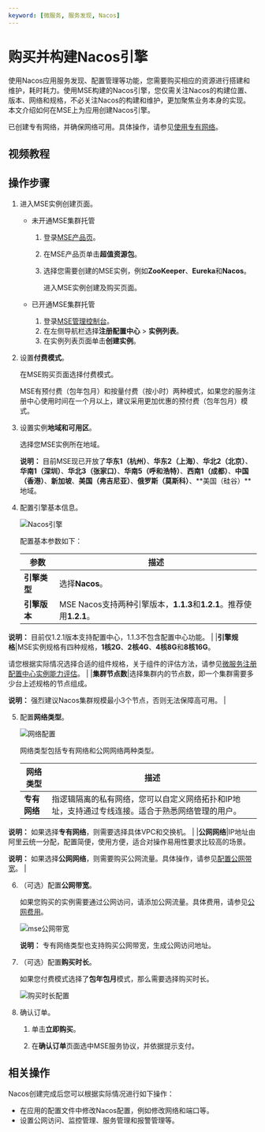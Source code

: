 ```yaml
---
keyword: [微服务, 服务发现, Nacos]
---
```


# 购买并构建Nacos引擎

使用Nacos应用服务发现、配置管理等功能，您需要购买相应的资源进行搭建和维护，耗时耗力。使用MSE构建的Nacos引擎，您仅需关注Nacos的构建位置、版本、网络和规格，不必关注Nacos的构建和维护，更加聚焦业务本身的实现。本文介绍如何在MSE上为应用创建Nacos引擎。

已创建专有网络，并确保网络可用。具体操作，请参见[使用专有网络](/cn.zh-CN/专有网络和交换机/使用专有网络.md)。

## 视频教程



## 操作步骤

1.  进入MSE实例创建页面。

    -   未开通MSE集群托管
        1.  登录[MSE产品页](https://www.aliyun.com/product/mse)。
        2.  在MSE产品页单击**超值资源包**。
        3.  选择您需要创建的MSE实例，例如**ZooKeeper**、**Eureka**和**Nacos**。

            进入MSE实例创建及购买页面。

    -   已开通MSE集群托管
        1.  登录[MSE管理控制台](https://mse.console.aliyun.com)。
        2.  在左侧导航栏选择**注册配置中心** \> **实例列表**。
        3.  在实例列表页面单击**创建实例**。
2.  设置**付费模式**。

    在MSE购买页面选择付费模式。

    MSE有预付费（包年包月）和按量付费（按小时）两种模式，如果您的服务注册中心使用时间在一个月以上，建议采用更加优惠的预付费（包年包月）模式。

3.  设置实例**地域和可用区**。

    选择您MSE实例所在地域。

    **说明：** 目前MSE现已开放了**华东1（杭州）**、**华东2（上海）**、**华北2（北京）**、**华南1（深圳）**、**华北3（张家口）**、**华南5（呼和浩特）**、**西南1（成都）**、**中国（香港）**、**新加坡**、**美国（弗吉尼亚）**、**俄罗斯（莫斯科）**、**美国（硅谷）**地域。

4.  配置引擎基本信息。

    ![Nacos引擎](https://static-aliyun-doc.oss-accelerate.aliyuncs.com/assets/img/zh-CN/5724229061/p176072.png)

    配置基本参数如下：

    |参数|描述|
    |--|--|
    |**引擎类型**|选择**Nacos**。 |
    |**引擎版本**|MSE Nacos支持两种引擎版本，**1.1.3**和**1.2.1**。推荐使用**1.2.1**。

**说明：** 目前仅1.2.1版本支持配置中心，1.1.3不包含配置中心功能。 |
    |**引擎规格**|MSE实例规格有四种规格，**1核2G**、**2核4G**、**4核8G**和**8核16G**。

请您根据实际情况选择合适的组件规格，关于组件的评估方法，请参见[微服务注册配置中心实例能力评估](/cn.zh-CN/产品定价/微服务注册配置中心/微服务注册配置中心实例能力评估.md)。 |
    |**集群节点数**|选择集群内的节点数，即一个集群需要多少台上述规格的节点组成。

**说明：** 强烈建议Nacos集群规模最小3个节点，否则无法保障高可用。 |

5.  配置**网络类型**。

    ![网络配置](https://static-aliyun-doc.oss-accelerate.aliyuncs.com/assets/img/zh-CN/8514229061/p76852.png)

    网络类型包括专有网络和公网网络两种类型。

    |网络类型|描述|
    |----|--|
    |**专有网络**|指逻辑隔离的私有网络，您可以自定义网络拓扑和IP地址，支持通过专线连接。适合于熟悉网络管理的用户。

**说明：** 如果选择**专有网络**，则需要选择具体VPC和交换机。 |
    |**公网网络**|IP地址由阿里云统一分配，配置简便，使用方便，适合对操作易用性要求比较高的场景。

**说明：** 如果选择**公网网络**，则需要购买公网流量。具体操作，请参见[配置公网带宽](#step_6)。 |

6.  （可选）配置**公网带宽**。

    如果您购买的实例需要通过公网访问，请添加公网流量。具体费用，请参见[公网费用](/cn.zh-CN/产品定价/微服务注册配置中心/价格说明.md)。

    ![mse公网带宽](https://static-aliyun-doc.oss-accelerate.aliyuncs.com/assets/img/zh-CN/8514229061/p207149.png)

    **说明：** 专有网络类型也支持购买公网带宽，生成公网访问地址。

7.  （可选）配置**购买时长**。

    如果您付费模式选择了**包年包月**模式，那么需要选择购买时长。

    ![购买时长配置](https://static-aliyun-doc.oss-accelerate.aliyuncs.com/assets/img/zh-CN/6781309951/p76907.png)

8.  确认订单。

    1.  单击**立即购买**。

    2.  在**确认订单**页面选中MSE服务协议，并依据提示支付。


## 相关操作

Nacos创建完成后您可以根据实际情况进行如下操作：

-   在应用的配置文件中修改Nacos配置，例如修改网络和端口等。
-   设置公网访问、监控管理、服务管理和报警管理等。


